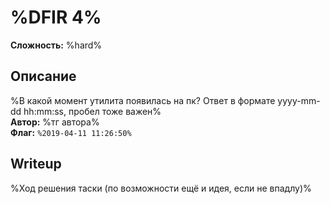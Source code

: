 # %DFIR 4%
**Сложность:** %hard%
## Описание
%В какой момент утилита появилась на пк? Ответ в формате yyyy-mm-dd hh:mm:ss, пробел тоже важен%<br>
**Автор:** %тг автора%<br>
**Флаг:** `%2019-04-11 11:26:50%`<br>
## Writeup
%Ход решения таски (по возможности ещё и идея, если не впадлу)%
